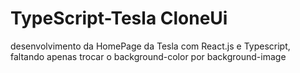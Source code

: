 # TypeScript-Tesla CloneUi
 desenvolvimento da HomePage da Tesla com React.js e Typescript, faltando apenas trocar o background-color por background-image
